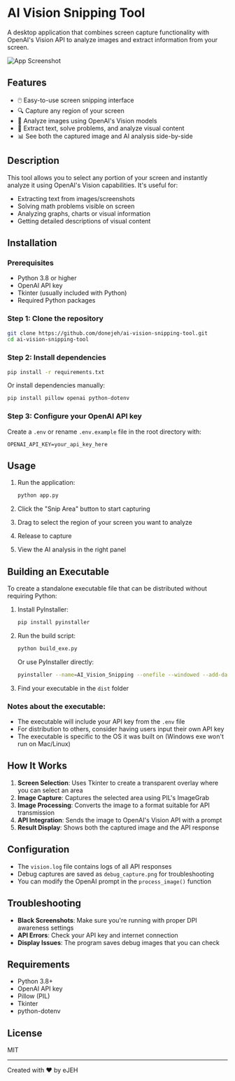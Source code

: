 # AI Vision Snipping Tool

A desktop application that combines screen capture functionality with OpenAI's Vision API to analyze images and extract information from your screen.

![App Screenshot](debug_capture.png)

## Features

- 🖱️ Easy-to-use screen snipping interface
- 🔍 Capture any region of your screen
- 🤖 Analyze images using OpenAI's Vision models
- 📝 Extract text, solve problems, and analyze visual content
- 📊 See both the captured image and AI analysis side-by-side

## Description

This tool allows you to select any portion of your screen and instantly analyze it using OpenAI's Vision capabilities. It's useful for:

- Extracting text from images/screenshots
- Solving math problems visible on screen
- Analyzing graphs, charts or visual information
- Getting detailed descriptions of visual content

## Installation

### Prerequisites

- Python 3.8 or higher
- OpenAI API key
- Tkinter (usually included with Python)
- Required Python packages

### Step 1: Clone the repository

```bash
git clone https://github.com/donejeh/ai-vision-snipping-tool.git
cd ai-vision-snipping-tool
```

### Step 2: Install dependencies

```bash
pip install -r requirements.txt
```

Or install dependencies manually:

```bash
pip install pillow openai python-dotenv
```

### Step 3: Configure your OpenAI API key

Create a `.env` or rename `.env.example` file in the root directory with:

```
OPENAI_API_KEY=your_api_key_here
```

## Usage

1. Run the application:
   ```bash
   python app.py
   ```

2. Click the "Snip Area" button to start capturing
3. Drag to select the region of your screen you want to analyze
4. Release to capture
5. View the AI analysis in the right panel

## Building an Executable

To create a standalone executable file that can be distributed without requiring Python:

1. Install PyInstaller:
   ```bash
   pip install pyinstaller
   ```

2. Run the build script:
   ```bash
   python build_exe.py
   ```
   
   Or use PyInstaller directly:
   ```bash
   pyinstaller --name=AI_Vision_Snipping --onefile --windowed --add-data=".env;." app.py
   ```

3. Find your executable in the `dist` folder

### Notes about the executable:
- The executable will include your API key from the `.env` file
- For distribution to others, consider having users input their own API key
- The executable is specific to the OS it was built on (Windows exe won't run on Mac/Linux)

## How It Works

1. **Screen Selection**: Uses Tkinter to create a transparent overlay where you can select an area
2. **Image Capture**: Captures the selected area using PIL's ImageGrab
3. **Image Processing**: Converts the image to a format suitable for API transmission
4. **API Integration**: Sends the image to OpenAI's Vision API with a prompt
5. **Result Display**: Shows both the captured image and the API response

## Configuration

- The `vision.log` file contains logs of all API responses
- Debug captures are saved as `debug_capture.png` for troubleshooting
- You can modify the OpenAI prompt in the `process_image()` function

## Troubleshooting

- **Black Screenshots**: Make sure you're running with proper DPI awareness settings
- **API Errors**: Check your API key and internet connection
- **Display Issues**: The program saves debug images that you can check

## Requirements

- Python 3.8+
- OpenAI API key
- Pillow (PIL)
- Tkinter
- python-dotenv

## License

MIT

---

Created with ❤️ by eJEH